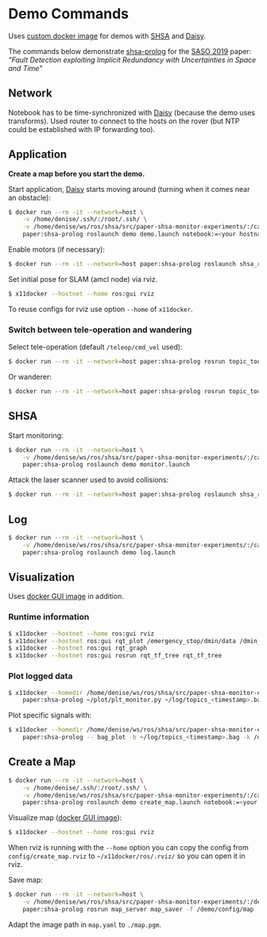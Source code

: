 # Demo Commands

Uses [custom docker image] for demos with [SHSA] and [Daisy].

The commands below demonstrate [shsa-prolog] for the [SASO 2019](https://saso2019.cs.umu.se/) paper:
*"Fault Detection exploiting Implicit Redundancy with Uncertainties in Space and Time"*


## Network

Notebook has to be time-synchronized with [Daisy] (because the demo uses transforms).
Used router to connect to the hosts on the rover
(but NTP could be established with IP forwarding too).


## Application

**Create a map before you start the demo.**

Start application, [Daisy] starts moving around (turning when it comes near an obstacle):
```bash
$ docker run --rm -it --network=host \
    -v /home/denise/.ssh/:/root/.ssh/ \
    -v /home/denise/ws/ros/shsa/src/paper-shsa-monitor-experiments/:/catkin_ws/src/demo/ \
    paper:shsa-prolog roslaunch demo demo.launch notebook:=<your hostname>
```

Enable motors (if necessary):
```bash
$ docker run --rm -it --network=host paper:shsa-prolog roslaunch shsa_ros enablemotors.launch
```

Set initial pose for SLAM (amcl node) via rviz.
```bash
$ x11docker --hostnet --home ros:gui rviz
```
To reuse configs for rviz use option `--home` of `x11docker`.

### Switch between tele-operation and wandering

Select tele-operation (default `/teleop/cmd_vel` used):

```bash
$ docker run --rm -it --network=host paper:shsa-prolog rosrun topic_tools mux_select mux_cmdvel /teleop/cmd_vel
```

Or wanderer:

```bash
$ docker run --rm -it --network=host paper:shsa-prolog rosrun topic_tools mux_select mux_cmdvel /wanderer/cmd_vel
```


## SHSA

Start monitoring:
```bash
$ docker run --rm -it --network=host \
    -v /home/denise/ws/ros/shsa/src/paper-shsa-monitor-experiments/:/catkin_ws/src/demo/ \
    paper:shsa-prolog roslaunch demo monitor.launch
```

Attack the laser scanner used to avoid collisions:
```bash
$ docker run --rm -it --network=host paper:shsa-prolog roslaunch shsa_ros attack.launch
```


## Log

```bash
$ docker run --rm -it --network=host \
    -v /home/denise/ws/ros/shsa/src/paper-shsa-monitor-experiments/:/catkin_ws/src/demo/ \
    paper:shsa-prolog roslaunch demo log.launch
```


## Visualization

Uses [docker GUI image] in addition.

### Runtime information

```bash
$ x11docker --hostnet --home ros:gui rviz
$ x11docker --hostnet ros:gui rqt_plot /emergency_stop/dmin/data /dmin_monitor/value_0/data /dmin_monitor/value_1/data
$ x11docker --hostnet ros:gui rqt_graph
$ x11docker --hostnet ros:gui rosrun rqt_tf_tree rqt_tf_tree
```

### Plot logged data

```bash
$ x11docker --homedir /home/denise/ws/ros/shsa/src/paper-shsa-monitor-experiments \
    paper:shsa-prolog ~/plot/plt_monitor.py ~/log/topics_<timestamp>.bag
```

Plot specific signals with:
```bash
$ x11docker --homedir /home/denise/ws/ros/shsa/src/paper-shsa-monitor-experiments/ \
    paper:shsa-prolog -- bag_plot -b ~/log/topics_<timestamp>.bag -k /dmin_monitor/debug/outputs/0/bot /dmin_monitor/debug/outputs/1/bot /dmin_monitor/debug/outputs/2/bot
```


## Create a Map

```bash
$ docker run --rm -it --network=host \
    -v /home/denise/.ssh/:/root/.ssh/ \
    -v /home/denise/ws/ros/shsa/src/paper-shsa-monitor-experiments/:/catkin_ws/src/demo/ \
    paper:shsa-prolog roslaunch demo create_map.launch notebook:=<your hostname>
```

Visualize map ([docker GUI image]):
```bash
$ x11docker --hostnet --home ros:gui rviz
```
When rviz is running with the `--home` option
you can copy the config from `config/create_map.rviz` to `~/x11docker/ros/.rviz/`
so you can open it in rviz.

Save map:
```bash
$ docker run --rm -it --network=host \
    -v /home/denise/ws/ros/shsa/src/paper-shsa-monitor-experiments/:/demo/
    paper:shsa-prolog rosrun map_server map_saver -f /demo/config/map
```
Adapt the image path in `map.yaml` to `./map.pgm`.


[custom docker image]: ./docker/README.md
[docker GUI image]: https://github.com/dratasich/docker/ros-gui
[Daisy]: https://tuw-cpsg.github.io/tutorials/daisy/
[SHSA]: https://github.com/dratasich/shsa_ros
[shsa-prolog]: https://github.com/dratasich/shsa-prolog
